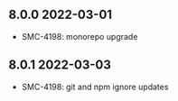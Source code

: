 8.0.0 2022-03-01
-----------------
  - SMC-4198: monorepo upgrade

8.0.1 2022-03-03
-----------------
  - SMC-4198: git and npm ignore updates
